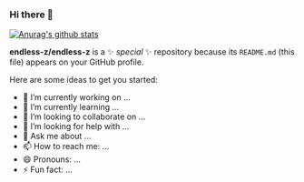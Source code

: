 ### Hi there 👋
[![Anurag's github stats](https://github-readme-stats.vercel.app/api?username=endless-z)](https://github.com/anuraghazra/github-readme-stats?theme=dark)


**endless-z/endless-z** is a ✨ _special_ ✨ repository because its `README.md` (this file) appears on your GitHub profile.

Here are some ideas to get you started:

- 🔭 I’m currently working on ...
- 🌱 I’m currently learning ...
- 👯 I’m looking to collaborate on ...
- 🤔 I’m looking for help with ...
- 💬 Ask me about ...
- 📫 How to reach me: ...
- 😄 Pronouns: ...
- ⚡ Fun fact: ...


